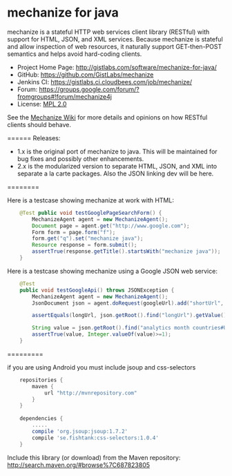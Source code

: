 mechanize for java
==========

mechanize is a stateful HTTP web services client library (RESTful) with support for HTML, JSON, and XML services.
Because mechanize is stateful and allow inspection of web resources, it naturally support GET-then-POST semantics and helps avoid hard-coding clients.


* Project Home Page: http://gistlabs.com/software/mechanize-for-java/
* GitHub: https://github.com/GistLabs/mechanize
* Jenkins CI: https://gistlabs.ci.cloudbees.com/job/mechanize/
* Forum: https://groups.google.com/forum/?fromgroups#!forum/mechanize4j
* License: [MPL 2.0](http://mozilla.org/MPL/2.0/)


See the [Mechanize Wiki](https://github.com/GistLabs/mechanize/wiki) for more details and opinions on how RESTful clients should behave.

======
Releases:

* 1.x is the original port of mechanize to java. This will be maintained for bug fixes and possibly other enhancements.
* 2.x is the modularized version to separate HTML, JSON, and XML into separate a la carte packages. Also the JSON linking dev will be here.

========


Here is a testcase showing mechanize at work with HTML:
```java
	@Test public void testGooglePageSearchForm() {
		MechanizeAgent agent = new MechanizeAgent();
		Document page = agent.get("http://www.google.com");
		Form form = page.form("f");
		form.get("q").set("mechanize java");
		Resource response = form.submit();
		assertTrue(response.getTitle().startsWith("mechanize java"));
	}
```

Here is a testcase showing mechanize using a Google JSON web service:
```java
	@Test
	public void testGoogleApi() throws JSONException {
		MechanizeAgent agent = new MechanizeAgent();
		JsonDocument json = agent.doRequest(googleUrl).add("shortUrl", shortUrl).add("projection", "FULL").get();

		assertEquals(longUrl, json.getRoot().find("longUrl").getValue());

		String value = json.getRoot().find("analytics month countries#US count").getValue();
		assertTrue(value, Integer.valueOf(value)>=1);
	}
```

=========

if you are using Android you must include jsoup and css-selectors 

```gradle
	repositories {
	    maven {
	        url "http://mvnrepository.com"
	    }
	}
	
	dependencies {
	    .....
	    compile 'org.jsoup:jsoup:1.7.2'
	    compile 'se.fishtank:css-selectors:1.0.4'
	}
```

Include this library (or download) from the Maven repository: http://search.maven.org/#browse%7C687823805
